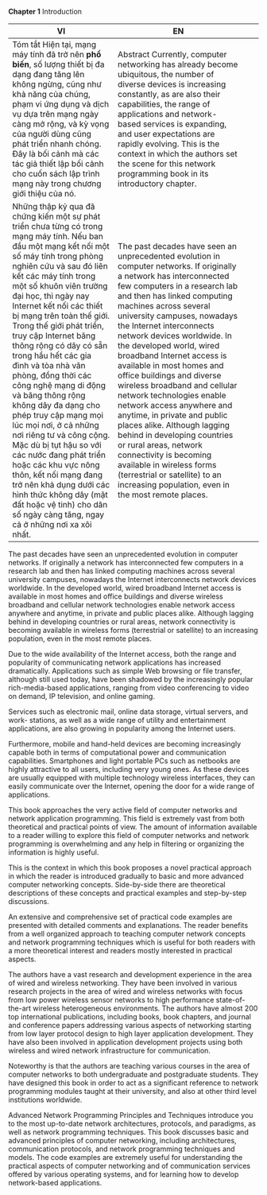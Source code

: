 **Chapter 1**
Introduction

| VI                                                           | EN                                                           |      |      |
| ------------------------------------------------------------ | ------------------------------------------------------------ | ---- | ---- |
| Tóm tắt Hiện tại, mạng máy tính đã trở nên **phổ biến**, số lượng thiết bị đa dạng đang tăng lên không ngừng, cũng như khả năng của chúng, phạm vi ứng dụng và dịch vụ dựa trên mạng ngày càng mở rộng, và kỳ vọng của người dùng cũng phát triển nhanh chóng. Đây là bối cảnh mà các tác giả thiết lập bối cảnh cho cuốn sách lập trình mạng này trong chương giới thiệu của nó. | Abstract Currently, computer networking has already become ubiquitous, the number of diverse devices is increasing constantly, as are also their capabilities, the range of applications and network-based services is expanding, and user expectations are rapidly evolving. This is the context in which the authors set the scene for this network programming book in its introductory chapter. |      |      |
| Những thập kỷ qua đã chứng kiến một sự phát triển chưa từng có trong mạng máy tính. Nếu ban đầu một mạng kết nối một số máy tính trong phòng nghiên cứu và sau đó liên kết các máy tính trong một số khuôn viên trường đại học, thì ngày nay Internet kết nối các thiết bị mạng trên toàn thế giới. Trong thế giới phát triển, truy cập Internet băng thông rộng có dây có sẵn trong hầu hết các gia đình và tòa nhà văn phòng, đồng thời các công nghệ mạng di động và băng thông rộng không dây đa dạng cho phép truy cập mạng mọi lúc mọi nơi, ở cả những nơi riêng tư và công cộng. Mặc dù bị tụt hậu so với các nước đang phát triển hoặc các khu vực nông thôn, kết nối mạng đang trở nên khả dụng dưới các hình thức không dây (mặt đất hoặc vệ tinh) cho dân số ngày càng tăng, ngay cả ở những nơi xa xôi nhất. | The past decades have seen an unprecedented evolution in computer networks. If originally a network has interconnected few computers in a research lab and then has linked computing machines across several university campuses, nowadays the Internet interconnects network devices worldwide. In the developed world, wired broadband Internet access is available in most homes and office buildings and diverse wireless broadband and cellular network technologies enable network access anywhere and anytime, in private and public places alike. Although lagging behind in developing countries or rural areas, network connectivity is becoming available in wireless forms (terrestrial or satellite) to an increasing population, even in the most remote places. |      |      |



The past decades have seen an unprecedented evolution in computer networks. If originally a network has interconnected few computers in a research lab and then has linked computing machines across several university campuses, nowadays the Internet interconnects network devices worldwide. In the developed world, wired broadband Internet access is available in most homes and office buildings and diverse wireless broadband and cellular network technologies enable network access anywhere and anytime, in private and public places alike. Although lagging behind in developing countries or rural areas, network connectivity is becoming available in wireless forms (terrestrial or satellite) to an increasing population, even in the most remote places.

Due to the wide availability of the Internet access, both the range and popularity
of communicating network applications has increased dramatically. Applications such as simple Web browsing or file transfer, although still used today, have been shadowed by the increasingly popular rich-media-based applications, ranging from video conferencing to video on demand, IP television, and online gaming.

Services such as electronic mail, online data storage, virtual servers, and work-
stations, as well as a wide range of utility and entertainment applications, are also growing in popularity among the Internet users.

Furthermore, mobile and hand-held devices are becoming increasingly capable both in terms of computational power and communication capabilities. Smartphones and light portable PCs such as netbooks are highly attractive to all users, including very young ones. As these devices are usually equipped with multiple technology wireless interfaces, they can easily communicate over the Internet, opening the door for a wide range of applications.

This book approaches the very active field of computer networks and network
application programming. This field is extremely vast from both theoretical and
practical points of view. The amount of information available to a reader willing to explore this field of computer networks and network programming is overwhelming and any help in filtering or organizing the information is highly useful.

This is the context in which this book proposes a novel practical approach in
which the reader is introduced gradually to basic and more advanced computer networking concepts. Side-by-side there are theoretical descriptions of these concepts and practical examples and step-by-step discussions.

An extensive and comprehensive set of practical code examples are presented
with detailed comments and explanations. The reader benefits from a well organized approach to teaching computer network concepts and network programming techniques which is useful for both readers with a more theoretical interest and readers mostly interested in practical aspects.

The authors have a vast research and development experience in the area of wired and wireless networking. They have been involved in various research projects in the area of wired and wireless networks with focus from low power wireless sensor networks to high performance state-of-the-art wireless heterogeneous environments. The authors have almost 200 top international publications, including books, book chapters, and journal and conference papers addressing various aspects of networking starting from low layer protocol design to high layer application development. They have also been involved in application development projects using both wireless and wired network infrastructure for communication.

Noteworthy is that the authors are teaching various courses in the area of computer networks to both undergraduate and postgraduate students. They have designed this book in order to act as a significant reference to network programming modules taught at their university, and also at other third level institutions worldwide.

Advanced Network Programming Principles and Techniques introduce you to
the most up-to-date network architectures, protocols, and paradigms, as well as network programming techniques. This book discusses basic and advanced principles of computer networking, including architectures, communication protocols, and network programming techniques and models. The code examples are extremely useful for understanding the practical aspects of computer networking and of communication services offered by various operating systems, and for learning how to develop network-based applications.